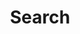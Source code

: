 ---
title: Search
layout: search
permalink: /search/
sidebar:
    nav: "sidebar-category" #navigation.yml에 있는 docs를 뜻한다.
---